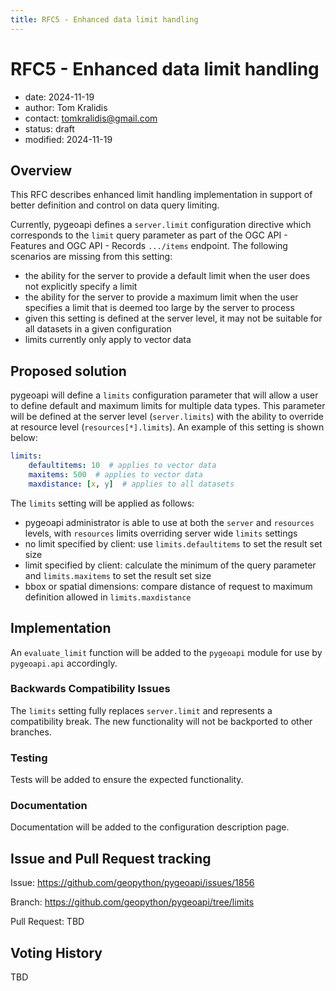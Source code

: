 ```yaml
---
title: RFC5 - Enhanced data limit handling
---
```


# RFC5 - Enhanced data limit handling

- date: 2024-11-19
- author: Tom Kralidis
- contact: tomkralidis@gmail.com
- status: draft
- modified: 2024-11-19

## Overview

This RFC describes enhanced limit handling implementation in support of better definition and control on data query limiting.

Currently, pygeoapi defines a `server.limit` configuration directive which corresponds to the `limit` query parameter as part of the OGC API - Features and OGC API - Records `.../items` endpoint.  The following scenarios are missing from this setting:

- the ability for the server to provide a default limit when the user does not explicitly specify a limit
- the ability for the server to provide a maximum limit when the user specifies a limit that is deemed too large by the server to process
- given this setting is defined at the server level, it may not be suitable for all datasets in a given configuration
- limits currently only apply to vector data

## Proposed solution

pygeoapi will define a `limits` configuration parameter that will allow a user to define default and maximum limits for multiple data types.  This parameter will be defined at the server level (`server.limits`) with the ability to override at resource level (`resources[*].limits`).  An example of this setting is shown below:

```yaml
limits:
    defaultitems: 10  # applies to vector data
    maxitems: 500  # applies to vector data
    maxdistance: [x, y]  # applies to all datasets
```

The `limits` setting will be applied as follows:

- pygeoapi administrator is able to use at both the `server` and `resources` levels, with `resources` limits overriding server wide `limits` settings
- no limit specified by client: use `limits.defaultitems` to set the result set size
- limit specified by client: calculate the minimum of the query parameter and `limits.maxitems` to set the result set size
- bbox or spatial dimensions: compare distance of request to maximum definition allowed in `limits.maxdistance`

## Implementation

An `evaluate_limit` function will be added to the `pygeoapi` module for use by `pygeoapi.api` accordingly.

### Backwards Compatibility Issues

The `limits` setting fully replaces `server.limit` and represents a compatibility break.  The new functionality will not be backported to other branches.

### Testing

Tests will be added to ensure the expected functionality.

### Documentation

Documentation will be added to the configuration description page.

## Issue and Pull Request tracking

Issue: <https://github.com/geopython/pygeoapi/issues/1856>

Branch: <https://github.com/geopython/pygeoapi/tree/limits>

Pull Request: TBD

## Voting History

TBD
